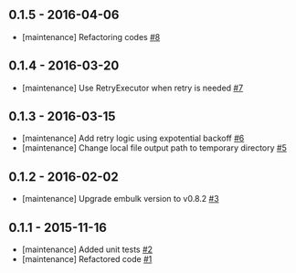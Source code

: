 ## 0.1.5 - 2016-04-06

* [maintenance] Refactoring codes [#8](https://github.com/sakama/embulk-output-azure_blob_storage/pull/8)


## 0.1.4 - 2016-03-20

* [maintenance] Use RetryExecutor when retry is needed [#7](https://github.com/sakama/embulk-output-azure_blob_storage/pull/7)

## 0.1.3 - 2016-03-15

* [maintenance] Add retry logic using expotential backoff [#6](https://github.com/sakama/embulk-output-azure_blob_storage/pull/6)
* [maintenance] Change local file output path to temporary directory
[#5](https://github.com/sakama/embulk-output-azure_blob_storage/pull/5)

## 0.1.2 - 2016-02-02

* [maintenance] Upgrade embulk version to v0.8.2 [#3](https://github.com/sakama/embulk-output-azure_blob_storage/pull/3)

## 0.1.1 - 2015-11-16

* [maintenance] Added unit tests [#2](https://github.com/sakama/embulk-output-azure_blob_storage/pull/2)
* [maintenance] Refactored code [#1](https://github.com/sakama/embulk-output-azure_blob_storage/pull/1)
